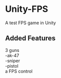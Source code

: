 # Unity-FPS
A test FPS game in Unity


## Added Features

3 guns<br>
  -ak-47<br>
  -sniper<br>
  -pistol<br>
a FPS control<br>
